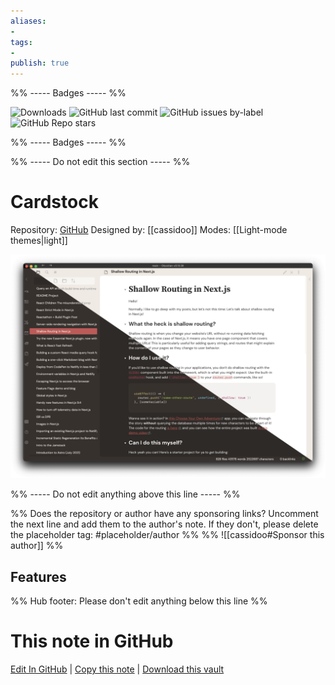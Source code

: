 ```yaml
---
aliases:
- 
tags: 
- 
publish: true
---
```


%% ----- Badges ----- %%

![Downloads](https://img.shields.io/badge/downloads-6807-573E7A?style=for-the-badge&logo=)
![GitHub last commit](https://img.shields.io/github/last-commit/cassidoo/cardstock?color=573E7A&label=last%20update&logo=github&style=for-the-badge)
![GitHub issues by-label](https://img.shields.io/github/issues/cassidoo/cardstock/help%20wanted?color=573E7A&logo=github&style=for-the-badge) 
![GitHub Repo stars](https://img.shields.io/github/stars/cassidoo/cardstock?color=573E7A&logo=github&style=for-the-badge)

%% ----- Badges ----- %%

%% ----- Do not edit this section ----- %%

# Cardstock

Repository: [GitHub](https://github.com/cassidoo/cardstock)
Designed by: [[cassidoo]]
Modes: [[Light-mode themes|light]]



![screenshot](https://github.com/cassidoo/cardstock/raw/main/screenshot.png)

%% ----- Do not edit anything above this line ----- %% 

%% Does the repository or author have any sponsoring links? Uncomment the next line and add them to the author's note. If they don't, please delete the placeholder tag: #placeholder/author %%
%% ![[cassidoo#Sponsor this author]] %%


## Features



%% Hub footer: Please don't edit anything below this line %%

# This note in GitHub

<span class="git-footer">[Edit In GitHub](https://github.dev/obsidian-community/obsidian-hub/blob/main/02%20-%20Community%20Expansions/02.05%20All%20Community%20Expansions/Themes/Cardstock.md "git-hub-edit-note") | [Copy this note](https://raw.githubusercontent.com/obsidian-community/obsidian-hub/main/02%20-%20Community%20Expansions/02.05%20All%20Community%20Expansions/Themes/Cardstock.md "git-hub-copy-note") | [Download this vault](https://github.com/obsidian-community/obsidian-hub/archive/refs/heads/main.zip "git-hub-download-vault") </span>
